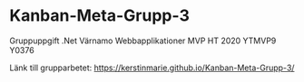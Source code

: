 # Kanban-Meta-Grupp-3
Gruppuppgift .Net Värnamo Webbapplikationer MVP HT 2020 YTMVP9 Y0376

Länk till grupparbetet: https://kerstinmarie.github.io/Kanban-Meta-Grupp-3/
